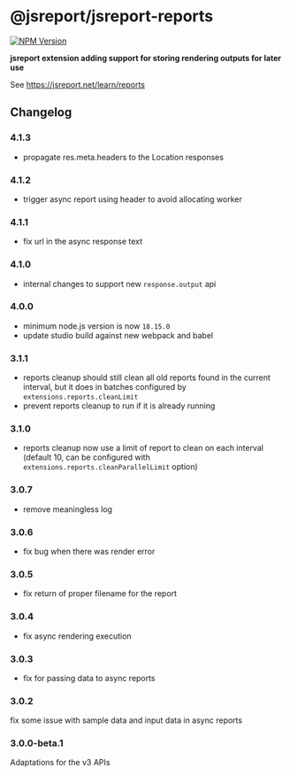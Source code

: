 # @jsreport/jsreport-reports
[![NPM Version](http://img.shields.io/npm/v/@jsreport/jsreport-reports.svg?style=flat-square)](https://npmjs.com/package/@jsreport/jsreport-reports)

**jsreport extension adding support for storing rendering outputs for later use**

See https://jsreport.net/learn/reports

## Changelog

### 4.1.3

- propagate res.meta.headers to the Location responses

### 4.1.2

- trigger async report using header to avoid allocating worker

### 4.1.1

- fix url in the async response text

### 4.1.0

- internal changes to support new `response.output` api

### 4.0.0

- minimum node.js version is now `18.15.0`
- update studio build against new webpack and babel

### 3.1.1

- reports cleanup should still clean all old reports found in the current interval, but it does in batches configured by `extensions.reports.cleanLimit`
- prevent reports cleanup to run if it is already running

### 3.1.0

- reports cleanup now use a limit of report to clean on each interval (default 10, can be configured with `extensions.reports.cleanParallelLimit` option)

### 3.0.7

- remove meaningless log

### 3.0.6

- fix bug when there was render error

### 3.0.5

- fix return of proper filename for the report

### 3.0.4

- fix async rendering execution

### 3.0.3

- fix for passing data to async reports

### 3.0.2

fix some issue with sample data and input data in async reports

### 3.0.0-beta.1

Adaptations for the v3 APIs
